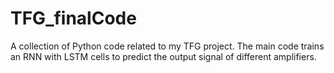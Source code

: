 # TFG_finalCode
 A collection of Python code related to my TFG project. The main code trains an RNN with LSTM cells to predict the output signal of different amplifiers.
